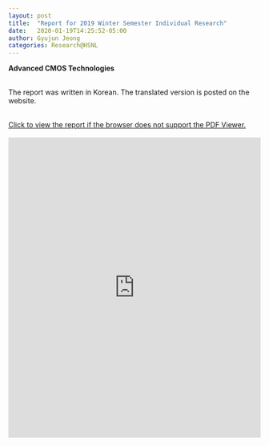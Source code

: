 ```yaml
---
layout: post
title:  "Report for 2019 Winter Semester Individual Research"
date:   2020-01-19T14:25:52-05:00
author: Gyujun Jeong
categories: Research@HSNL
---
```


<b> Advanced CMOS Technologies </b><br>
<br>

The report was written in Korean. The translated version is posted on the website.

<br>
<a href="https://drive.google.com/file/d/1M2uJz2HvVgKDhjlwmt-HaznN_H3gbZpC/preview" target="_blank">Click to view the report if the browser does not support the PDF Viewer.</a><br><br>

<iframe src="https://drive.google.com/file/d/1M2uJz2HvVgKDhjlwmt-HaznN_H3gbZpC/preview" style="width:100%; height:600px;" frameborder="0"></iframe>


